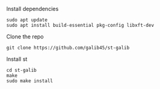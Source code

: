 Install dependencies

	sudo apt update
	sudo apt install build-essential pkg-config libxft-dev

Clone the repo

	git clone https://github.com/galib45/st-galib

Install st

	cd st-galib
	make
	sudo make install
